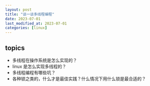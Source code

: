 ```yaml
---
layout: post
title: "谈一谈多线程编程"
date: 2023-07-01
last_modified_at: 2023-07-01
categories: [linux]
---
```


## topics
* 多线程在操作系统是怎么实现的？
* linux 是怎么实现多线程的？
* 多线程编程有哪些坑？
* 各种锁之类的，什么才是最佳实践？什么情况下用什么锁是最合适的？